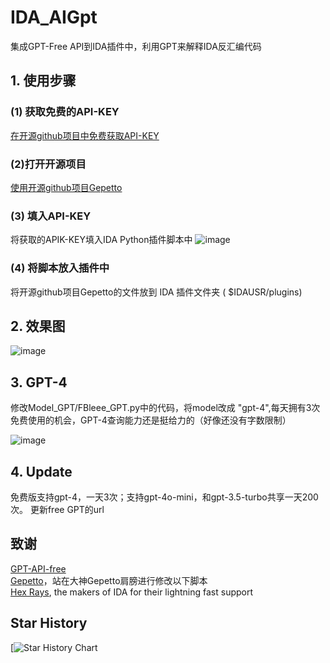 # IDA_AIGpt
集成GPT-Free API到IDA插件中，利用GPT来解释IDA反汇编代码

## 1. 使用步骤
### (1) 获取免费的API-KEY

[在开源github项目中免费获取API-KEY](https://github.com/chatanywhere/GPT_API_free) 

### (2)打开开源项目

[使用开源github项目Gepetto](https://github.com/JusticeRage/Gepetto)


### (3) 填入API-KEY
将获取的APIK-KEY填入IDA Python插件脚本中
![image](https://github.com/user-attachments/assets/b8b851a4-cb28-4404-b021-193f91cf8c0c)

   
### (4) 将脚本放入插件中
将开源github项目Gepetto的文件放到 IDA 插件文件夹 ( $IDAUSR/plugins)
   
   
            
## 2. 效果图
![image](https://github.com/user-attachments/assets/889f3964-eae0-4f14-a5e7-5077d5f43b4a)


## 3. GPT-4
修改Model_GPT/FBleee_GPT.py中的代码，将model改成 "gpt-4",每天拥有3次免费使用的机会，GPT-4查询能力还是挺给力的（好像还没有字数限制）   

![image](https://github.com/user-attachments/assets/32c30804-0913-41f9-840c-df168a062e5e)


## 4. Update
免费版支持gpt-4，一天3次；支持gpt-4o-mini，和gpt-3.5-turbo共享一天200次。
更新free GPT的url

## 致谢
[GPT-API-free](https://github.com/chatanywhere/GPT_API_free)   
[Gepetto](https://github.com/JusticeRage/Gepetto)，站在大神Gepetto肩膀进行修改以下脚本  
[Hex Rays](https://hex-rays.com/), the makers of IDA for their lightning fast support  



## Star History

[![Star History Chart](https://api.star-history.com/svg?repos=FBLeee/IDA_AIGpt&type=Date)
